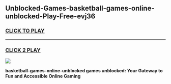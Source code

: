 
## Unblocked-Games-basketball-games-online-unblocked-Play-Free-evj36
<h3>
<a href="https://premium76.site?title=basketball-games-online-unblocked&ref=15A">CLICK TO PLAY</a></h3>
<hr>

<h3>
<a href="https://premium76.site?title=basketball-games-online-unblocked&ref=15A">CLICK 2 PLAY</a>
  
</h3>

<a href="https://premium76.site?title=basketball-games-online-unblocked&ref=15A"><img src="https://clearcache.store/games.png"></a>


**basketball-games-online-unblocked games unblocked: Your Gateway to Fun and Accessible Online Gaming**
